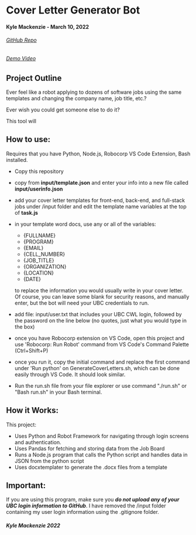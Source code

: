 # Cover Letter Generator Bot

#### Kyle Mackenzie - March 10, 2022

###### [GitHub Repo](github.com/1mackenziekyle/cover-letters)

###### [Demo Video](youtu.be/ru7st3sewzm)

## Project Outline

Ever feel like a robot applying to dozens of software jobs using the same templates and changing the company name, job title, etc.?

Ever wish you could get someone else to do it?

This tool will

## How to use:

Requires that you have Python, Node.js, Robocorp VS Code Extension, Bash installed.

- Copy this repository
- copy from **input/template.json** and enter your info into a new file called **input/userinfo.json**
- add your cover letter templates for front-end, back-end, and full-stack jobs under /input folder and edit the template name variables at the top of **task.js**
- in your template word docs, use any or all of the variables:

  - {FULLNAME}
  - {PROGRAM}
  - {EMAIL}
  - {CELL_NUMBER}
  - {JOB_TITLE}
  - {ORGANIZATION}
  - {LOCATION}
  - {DATE}

  to replace the information you would usually write in your cover letter. Of course, you can leave some blank for security reasons, and manually enter, but the bot will need your UBC credentials to run.

- add file: input/user.txt that includes your UBC CWL login, followed by the password on the line below (no quotes, just what you would type in the box)
- once you have Robocorp extension on VS Code, open this project and use 'Robocorp: Run Robot' command from VS Code's Command Palette (Ctrl+Shift+P)
- once you run it, copy the initial command and replace the first command under 'Run python' on GenerateCoverLetters.sh, which can be done easily through VS Code. It should look similar.
- Run the run.sh file from your file explorer or use command "./run.sh" or "Bash run.sh" in your Bash terminal.

## How it Works:

This project:

- Uses Python and Robot Framework for navigating through login screens and authentication.
- Uses Pandas for fetching and storing data from the Job Board
- Runs a Node.js program that calls the Python script and handles data in JSON from the python script
- Uses docxtemplater to generate the .docx files from a template

## Important:

If you are using this program, make sure you **_do not upload any of your UBC login information to GitHub_**. I have removed the /input folder containing my user login information using the .gitignore folder.

##### Kyle Mackenzie 2022
